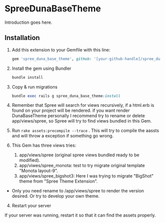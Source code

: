 # SpreeDunaBaseTheme

Introduction goes here.

## Installation

1. Add this extension to your Gemfile with this line:

    ```ruby
    gem 'spree_duna_base_theme', github: '[your-github-handle]/spree_duna_base_theme'
    ```

2. Install the gem using Bundler

    ```ruby
    bundle install
    ```

3. Copy & run migrations

    ```ruby
    bundle exec rails g spree_duna_base_theme:install
    ```



4. Remember that Spree will search for views recursively, if a html.erb is found on your project will be rendered.
if you want render DunaBaseTheme personally I recommend try to rename or delete app/views/spree, so Spree will try to find views bundled in this Gem. 


5. Run `rake assets:precompile --trace` . This will try to compile the aassts and will throw a exception if something go wrong.

6. This Gem has three views tries:
    1. app/views/spree (original spree views bundled ready to be modified).
    2. app/viwes/spree_monota: test to try migrate original template "Monota layout-9".
    3. app/views/spree_bigshot3: Here I was trying to migrate "BigShot" theme from "Spree Theme Extension".
 - Only you need rename to /app/views/spree to render the version desired. Or try to develop your own theme. 


4. Restart your server

  If your server was running, restart it so that it can find the assets properly.

